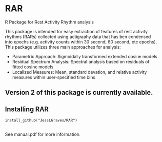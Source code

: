 # RAR
R Package for Rest Activity Rhythm analysis

This package is intended for easy extraction of features of rest activity rhythms (RARs) collected using actigraphy data that has ben condensed into epochs (e.g. activity counts within 30 second, 60 second, etc epochs). This package utilizes three main approaches for analysis: 
* Parametric Approach: Sigmoidally transformed extended cosine models
* Residual Spectrum Analysis: Spectral analysis based on residuals of fitted cosine models
* Localized Measures: Mean, standard devation, and relative activity measures within user-specified time bins.

## Version 2 of this package is currently available.

## Installing RAR
```
install_github("JessLGraves/RAR")
```
##
See manual.pdf for more information.
